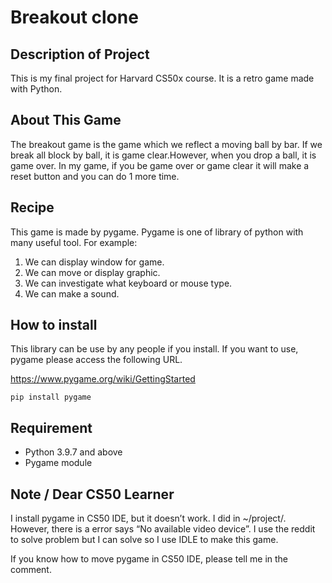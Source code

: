 # Breakout clone
## Description of Project
This is my final project for Harvard CS50x course. It is a retro game made with Python.

## About This Game
The breakout game is the game which we reflect a moving ball by bar. If we break all block by ball, it is game clear.However, when you drop a ball, it is game over. In my game, if you be game over or game clear it will make a reset button and you can do 1 more time.

## Recipe
This game is made by pygame. Pygame is one of library of python with many useful tool.
For example:
1. We can display window for game.
2. We can move or display graphic.
3. We can investigate what keyboard or mouse type.
4. We can make a sound.

## How to install
This library can be use by any people if you install. If you want to use, pygame please access the following URL.

https://www.pygame.org/wiki/GettingStarted

`pip install pygame`

## Requirement
- Python 3.9.7 and above
- Pygame module

## Note / Dear CS50 Learner
I install pygame in CS50 IDE, but it doesn’t work. I did in ~/project/. However, there is a error says “No available video device”. I use the reddit to solve problem but I can solve so I use IDLE to make this game.

If you know how to move pygame in CS50 IDE, please tell me in the comment.

